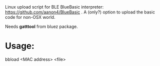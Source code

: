 Linux upload script for BLE BlueBasic interpreter: https://github.com/aanon4/BlueBasic .
A (only?) option to upload the basic code for non-OSX world.

Needs <b>gatttool</b> from bluez package.

Usage:
==================
bbload &lt;MAC address&gt; &lt;file&gt;
